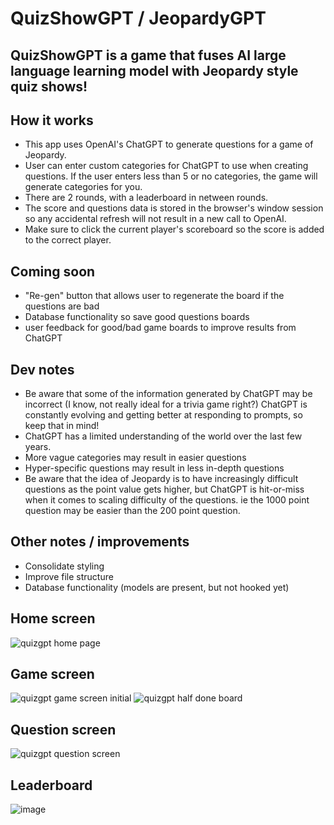 # QuizShowGPT / JeopardyGPT

## QuizShowGPT is a game that fuses AI large language learning model with Jeopardy style quiz shows!

## How it works
- This app uses OpenAI's ChatGPT to generate questions for a game of Jeopardy.
- User can enter custom categories for ChatGPT to use when creating questions. If the user enters less than 5 or no categories, the game will generate categories for you.
- There are 2 rounds, with a leaderboard in netween rounds.
- The score and questions data is stored in the browser's window session so any accidental refresh will not result in a new call to OpenAI.
- Make sure to click the current player's scoreboard so the score is added to the correct player.

## Coming soon
- "Re-gen" button that allows user to regenerate the board if the questions are bad
- Database functionality so save good questions boards
- user feedback for good/bad game boards to improve results from ChatGPT

## Dev notes
- Be aware that some of the information generated by ChatGPT may be incorrect (I know, not really ideal for a trivia game right?) ChatGPT is constantly evolving and getting better at responding to prompts, so keep that in mind!
- ChatGPT has a limited understanding of the world over the last few years.
- More vague categories may result in easier questions
- Hyper-specific questions may result in less in-depth questions
- Be aware that the idea of Jeopardy is to have increasingly difficult questions as the point value gets higher, but ChatGPT is hit-or-miss when it comes to scaling difficulty of the questions. ie the 1000 point question may be easier than the 200 point question.

## Other notes / improvements
- Consolidate styling
- Improve file structure
- Database functionality (models are present, but not hooked yet)

## Home screen
![quizgpt home page](https://user-images.githubusercontent.com/34074169/213581506-53528fc3-17cf-402c-ac48-854dd634d02c.PNG)

## Game screen
![quizgpt game screen initial](https://user-images.githubusercontent.com/34074169/213581550-e2bb0af8-36bd-46ed-838a-5e788a638e4e.PNG)
![quizgpt half done board](https://user-images.githubusercontent.com/34074169/213581579-becd7e54-654c-4572-8004-a375cdab191c.PNG)

## Question screen
![quizgpt question screen](https://user-images.githubusercontent.com/34074169/213581686-0f52aa5c-8e30-4b3b-a46e-45e9cae50b43.PNG)

## Leaderboard
![image](https://user-images.githubusercontent.com/34074169/213581444-f22a316e-061b-436c-bd18-6133e7d05c35.png)
